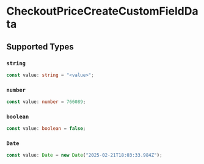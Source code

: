 # CheckoutPriceCreateCustomFieldData


## Supported Types

### `string`

```typescript
const value: string = "<value>";
```

### `number`

```typescript
const value: number = 766089;
```

### `boolean`

```typescript
const value: boolean = false;
```

### `Date`

```typescript
const value: Date = new Date("2025-02-21T18:03:33.984Z");
```

